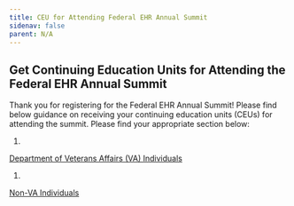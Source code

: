 ```yaml
---
title: CEU for Attending Federal EHR Annual Summit
sidenav: false
parent: N/A
---
```

## Get Continuing Education Units for Attending the Federal EHR Annual Summit

Thank you for registering for the Federal EHR Annual Summit! Please find below guidance on receiving your continuing education units (CEUs) for attending the summit. Please find your appropriate section below:

1. 
[Department of Veterans Affairs (VA) Individuals](https://www.fehrm.gov/department-of-veterans-affairs-va-individuals-1)

1. 
[Non-VA Individuals](https://www.fehrm.gov/department-of-veterans-affairs-va-individuals)





